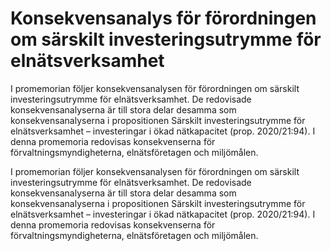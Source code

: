 # Konsekvensanalys för förordningen om särskilt investeringsutrymme för elnätsverksamhet

I promemorian följer konsekvensanalysen för förordningen om särskilt investeringsutrymme
för elnätsverksamhet. De redovisade konsekvensanalyserna är till
stora delar desamma som konsekvensanalyserna i propositionen Särskilt
investeringsutrymme för elnätsverksamhet – investeringar i ökad nätkapacitet
(prop. 2020/21:94). I denna promemoria redovisas konsekvenserna för
förvaltningsmyndigheterna, elnätsföretagen och miljömålen.

I promemorian följer konsekvensanalysen för förordningen om särskilt investeringsutrymme
för elnätsverksamhet. De redovisade konsekvensanalyserna är till
stora delar desamma som konsekvensanalyserna i propositionen Särskilt
investeringsutrymme för elnätsverksamhet – investeringar i ökad nätkapacitet
(prop. 2020/21:94). I denna promemoria redovisas konsekvenserna för
förvaltningsmyndigheterna, elnätsföretagen och miljömålen.
